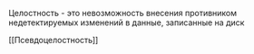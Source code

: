  Целостность - это невозможность внесения противником недетектируемых изменений в данные, записанные на диск

[[Псевдоцелостность]]

